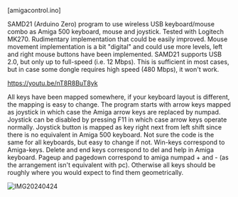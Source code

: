 [amigacontrol.ino]

SAMD21 (Arduino Zero) program to use wireless USB keyboard/mouse combo as Amiga 500 keyboard, mouse and joystick. Tested with Logitech MK270. Rudimentary implementation that could be easily improved. Mouse movement implementation is a bit "digital" and could use more levels, left and right mouse buttons have been implemented. SAMD21 supports USB 2.0, but only up to full-speed (i.e. 12 Mbps). This is sufficient in most cases, but in case some dongle requires high speed (480 Mbps), it won't work.

https://youtu.be/nT8R8BuT8yk

All keys have been mapped somewhere, if your keyboard layout is different, the mapping is easy to change. The program starts with arrow keys mapped as joystick in which case the Amiga arrow keys are replaced by numpad. Joystick can be disabled by pressing F11 in which case arrow keys operate normally. Joystick button is mapped as key right next from left shift since there is no equivalent in Amiga 500 keyboard. Not sure the code is the same for all keyboards, but easy to change if not. Win-keys correspond to Amiga-keys. Delete and end keys correspond to del and help in Amiga keyboard. Pageup and pagedown correspond to amiga numpad + and - (as the arrangement isn't equivalent with pc). Otherwise all keys should be roughly where you would expect to find them geometrically.

![IMG20240424](https://github.com/eigenco/Amiga/assets/42321684/3bb8d6fa-41ff-4163-81f1-f5ec63cb66f5)
